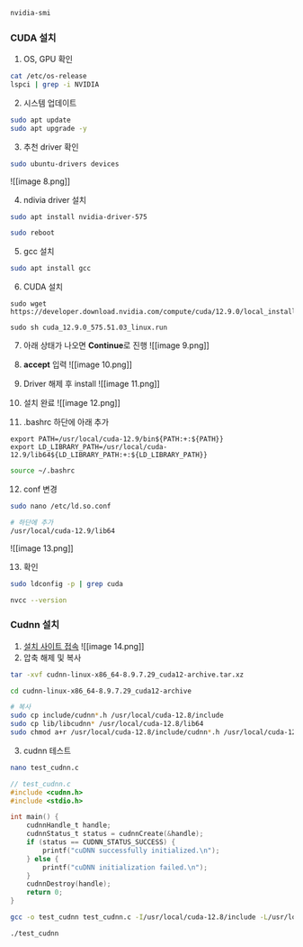```bash
nvidia-smi
```
### CUDA 설치

1. OS, GPU 확인
```bash
cat /etc/os-release
lspci | grep -i NVIDIA
```

2. 시스템 업데이트
```bash
sudo apt update
sudo apt upgrade -y
```

3. 추천 driver 확인
```bash
sudo ubuntu-drivers devices
```
![[image 8.png]]


4. ndivia driver 설치
```bash
sudo apt install nvidia-driver-575

sudo reboot
```

5. gcc 설치
```bash
sudo apt install gcc
```

6. CUDA 설치
```
sudo wget https://developer.download.nvidia.com/compute/cuda/12.9.0/local_installers/cuda_12.9.0_575.51.03_linux.run

sudo sh cuda_12.9.0_575.51.03_linux.run
```

7. 아래 상태가 나오면 **Continue**로 진행
![[image 9.png]]

8. **accept** 입력
![[image 10.png]]

9. Driver 해제 후 install
![[image 11.png]]

10. 설치 완료
![[image 12.png]]

11.  .bashrc 하단에 아래 추가
```.bashrc
export PATH=/usr/local/cuda-12.9/bin${PATH:+:${PATH}}
export LD_LIBRARY_PATH=/usr/local/cuda-12.9/lib64${LD_LIBRARY_PATH:+:${LD_LIBRARY_PATH}}
```

```bash
source ~/.bashrc
```

12. conf 변경
```bash
sudo nano /etc/ld.so.conf
```

```bash
# 하단에 추가
/usr/local/cuda-12.9/lib64
```
![[image 13.png]]

13. 확인
```bash
sudo ldconfig -p | grep cuda

nvcc --version
```


### Cudnn 설치

1. [설치 사이트 접속](https://developer.nvidia.com/rdp/cudnn-archive)
![[image 14.png]]
2. 압축 해제 및 복사
```bash
tar -xvf cudnn-linux-x86_64-8.9.7.29_cuda12-archive.tar.xz
```

```bash
cd cudnn-linux-x86_64-8.9.7.29_cuda12-archive

# 복사
sudo cp include/cudnn*.h /usr/local/cuda-12.8/include
sudo cp lib/libcudnn* /usr/local/cuda-12.8/lib64
sudo chmod a+r /usr/local/cuda-12.8/include/cudnn*.h /usr/local/cuda-12.8/lib64/libcudnn*
```

3. cudnn 테스트
```bash
nano test_cudnn.c
```

```c
// test_cudnn.c
#include <cudnn.h>
#include <stdio.h>

int main() {
    cudnnHandle_t handle;
    cudnnStatus_t status = cudnnCreate(&handle);
    if (status == CUDNN_STATUS_SUCCESS) {
        printf("cuDNN successfully initialized.\n");
    } else {
        printf("cuDNN initialization failed.\n");
    }
    cudnnDestroy(handle);
    return 0;
}
```

```bash
gcc -o test_cudnn test_cudnn.c -I/usr/local/cuda-12.8/include -L/usr/local/cuda-12.8/lib64 -lcudnn
```

```bash
./test_cudnn
```